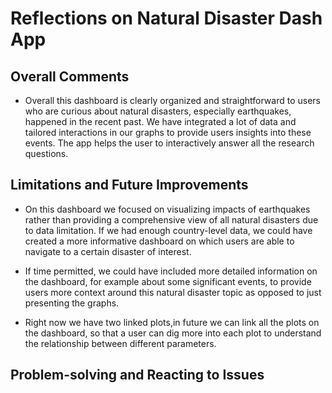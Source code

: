 # Reflections on Natural Disaster Dash App

## Overall Comments
- Overall this dashboard is clearly organized and straightforward to users who are curious about natural disasters, especially earthquakes, happened in the recent past. We have integrated a lot of data and tailored interactions in our graphs to provide users insights into these events. The app helps the user to interactively answer all the research questions.

## Limitations and Future Improvements
- On this dashboard we focused on visualizing impacts of earthquakes rather than providing a comprehensive view of all natural disasters due to data limitation. If we had enough country-level data, we could have created a more informative dashboard on which users are able to navigate to a certain disaster of interest.
- If time permitted, we could have included more detailed information on the dashboard, for example about some significant events, to provide users more context around this natural disaster topic as opposed to just presenting the graphs.

- Right now we have two linked plots,in future we can link all the plots on the dashboard, so that a user can dig more into each plot to understand the relationship between different parameters.


## Problem-solving and Reacting to Issues
